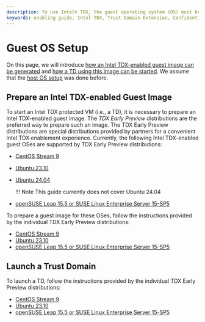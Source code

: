 ```yaml
---
description: To use Intel® TDX, the guest operating system (OS) must be enabled. Multiple distribtuions are ready for Intel TDX as a guest OS.
keywords: enabling guide, Intel TDX, Trust Domain Extension, Confidential Computing, guest OS, operating system
---
```

<!---
Copyright (C) 2024 Intel Corporation
SPDX-License-Identifier: CC-BY-4.0
-->

# Guest OS Setup

On this page, we will introduce [how an Intel TDX-enabled guest image can be generated](#prepare-an-intel-tdx-enabled-guest-image) and [how a TD using this image can be started](#launch-a-trust-domain).
We assume that the [host OS setup](../05/host_os_setup.md) was done before.


## Prepare an Intel TDX-enabled Guest Image

To start an Intel TDX protected VM (i.e., a TD), it is necessary to prepare an Intel TDX-enabled guest image.
The *TDX Early Preview* distributions are the preferred way to prepare such an image.
The TDX Early Preview distributions are special distributions provided by partners for a convenient Intel TDX enablement experience.
Currently, the following Intel TDX-enabled guest OSes are supported by TDX Early Preview distributions:

- [CentOS Stream 9](https://sig.centos.org/virt/tdx/)
- [Ubuntu 23.10](https://github.com/canonical/tdx/tree/mantic-23.10?tab=readme-ov-file#5-setup-td-guest)
- [Ubuntu 24.04](https://github.com/canonical/tdx/tree/noble-24.04)

    !!! Note
        This guide currently does not cover Ubuntu 24.04

- [openSUSE Leap 15.5 or SUSE Linux Enterprise Server 15-SP5](https://github.com/SUSE/tdx-demo/tree/main)

To prepare a guest image for these OSes, follow the instructions provided by the individual TDX Early Preview distributions:

- [CentOS Stream 9](https://sig.centos.org/virt/tdx/guest/)
- [Ubuntu 23.10](https://github.com/canonical/tdx/tree/mantic-23.10?tab=readme-ov-file#6-boot-td-guest)
- [openSUSE Leap 15.5 or SUSE Linux Enterprise Server 15-SP5](https://github.com/SUSE/tdx-demo/blob/main/INSTALL-SLES-15-SP5.md#preparing-the-guest-image)


## Launch a Trust Domain

To launch a TD, follow the instructions provided by the individual TDX Early Preview distributions:

- [CentOS Stream 9](https://sig.centos.org/virt/tdx/guest/)
- [Ubuntu 23.10](https://github.com/canonical/tdx?tab=readme-ov-file#boot-td-guest)
- [openSUSE Leap 15.5 or SUSE Linux Enterprise Server 15-SP5](https://github.com/SUSE/tdx-demo/blob/main/INSTALL-SLES-15-SP5.md#launching-a-tdx-guest)

